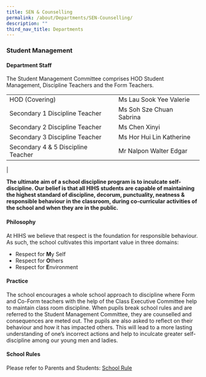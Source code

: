 ```yaml
---
title: SEN & Counselling
permalink: /about/Departments/SEN-Counselling/
description: ""
third_nav_title: Departments
---
```



### **Student Management**

#### **Department Staff**
The Student Management Committee comprises HOD Student Management, Discipline Teachers and the Form Teachers.

|  |  |
|---|---|
| HOD (Covering) | Ms Lau Sook Yee Valerie |
| Secondary 1 Discipline Teacher | Ms Soh Sze Chuan Sabrina |
| Secondary 2 Discipline Teacher | Ms Chen Xinyi |
| Secondary 3 Discipline Teacher | Ms Hor Hui Lin Katherine |
| Secondary 4 & 5 Discipline Teacher | Mr Nalpon Walter Edgar |
|

**The ultimate aim of a school discipline program is to inculcate self-discipline. Our belief is that all HIHS students are capable of maintaining the highest standard of discipline, decorum, punctuality, neatness & responsible behaviour in the classroom, during co-curricular activities of the school and when they are in the public.**

#### **Philosophy**

At HIHS we believe that respect is the foundation for responsible behaviour. As such, the school cultivates this important value in three domains:

* Respect for **M**y Self
* Respect for **O**thers
* Respect for **E**nvironment

#### **Practice**

The school encourages a whole school approach to discipline where Form and Co-Form teachers with the help of the Class Executive Committee help to maintain class room discipline. When pupils break school rules and are referred to the Student Management Committee, they are counselled and consequences are meted out. The pupils are also asked to reflect on their behaviour and how it has impacted others. This will lead to a more lasting understanding of one’s incorrect actions and help to inculcate greater self-discipline among our young men and ladies.

#### **School Rules**

Please refer to Parents and Students: [School Rule](https://drive.google.com/file/d/1-lKc7QkYmxzQvIVeDmPurmlGlw6cVpbb/view?usp=sharing)

